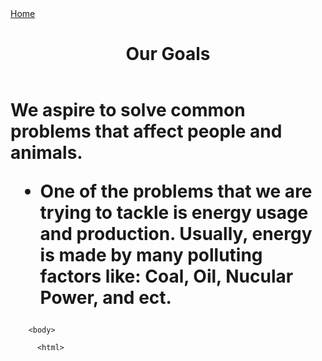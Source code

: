 <!DOCTYPE html>
<html>

<head>

</head>

<body>
  <a href="Hyper Pro-S">Home</a>
  <header>
    <h1 style="text-align:center;">Our Goals
  </header>
  <div id="introduction" />
  <h1>We aspire to solve common problems that affect people and animals.
    <ul>
      <li>One of the problems that we are trying to tackle is energy usage and production. Usually, energy is made by many polluting factors like: Coal, Oil, Nucular Power, and ect.</li>
      </div>
      

        <body>

          <html>
